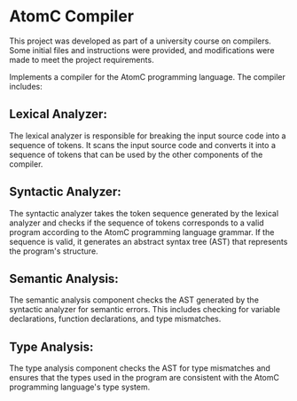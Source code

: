 # AtomC Compiler 
This project was developed as part of a university course on compilers.
Some initial files and instructions were provided, and modifications were made to meet the project requirements.

Implements a compiler for the AtomC programming language. The compiler includes:

## Lexical Analyzer:
The lexical analyzer is responsible for breaking the input source code into a sequence of tokens.
It scans the input source code and converts it into a sequence of tokens that can be used by the other components of the compiler.

## Syntactic Analyzer:
The syntactic analyzer takes the token sequence generated by the lexical analyzer and checks if the sequence of tokens corresponds to a valid program according to the AtomC programming language grammar.
If the sequence is valid, it generates an abstract syntax tree (AST) that represents the program's structure.

## Semantic Analysis:
The semantic analysis component checks the AST generated by the syntactic analyzer for semantic errors.
This includes checking for variable declarations, function declarations, and type mismatches.

## Type Analysis:
The type analysis component checks the AST for type mismatches and ensures that the types used in the program are consistent with the AtomC programming language's type system.
